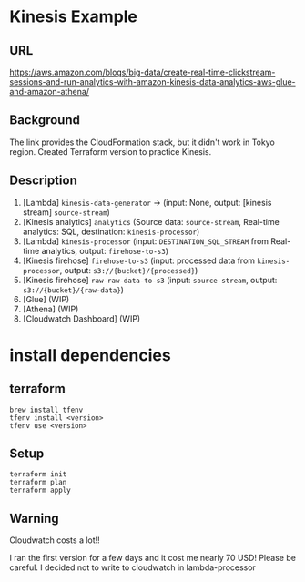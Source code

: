 # Kinesis Example

## URL

https://aws.amazon.com/blogs/big-data/create-real-time-clickstream-sessions-and-run-analytics-with-amazon-kinesis-data-analytics-aws-glue-and-amazon-athena/

## Background

The link provides the CloudFormation stack, but it didn't work in Tokyo region. Created Terraform version to practice Kinesis.

## Description

1. [Lambda] `kinesis-data-generator` -> (input: None, output: [kinesis stream] `source-stream`)
2. [Kinesis analytics] `analytics` (Source data: `source-stream`, Real-time analytics: SQL, destination: `kinesis-processor`)
4. [Lambda] `kinesis-processor` (input: `DESTINATION_SQL_STREAM` from Real-time analytics, output: `firehose-to-s3`)
5. [Kinesis firehose] `firehose-to-s3` (input: processed data from `kinesis-processor`, output: `s3://{bucket}/{processed}`)
6. [Kinesis firehose] `raw-raw-data-to-s3` (input: `source-stream`, output: `s3://{bucket}/{raw-data}`)
7. [Glue] (WIP)
8. [Athena] (WIP)
9. [Cloudwatch Dashboard] (WIP)

# install dependencies

## terraform

```
brew install tfenv
tfenv install <version>
tfenv use <version>
```

## Setup

```
terraform init
terraform plan
terraform apply
```

## Warning

Cloudwatch costs a lot!!

I ran the first version for a few days and it cost me nearly 70 USD! Please be careful. I decided not to write to cloudwatch in lambda-processor